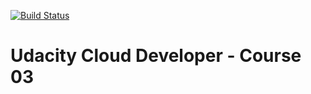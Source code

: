 [![Build Status](https://travis-ci.com/pckhib/udacity-cloud-developer-c3.svg?branch=master)](https://travis-ci.com/pckhib/udacity-cloud-developer-c3)

# Udacity Cloud Developer - Course 03
